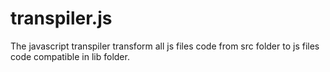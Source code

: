 # transpiler.js

The javascript transpiler transform all js files code from src folder to js files code compatible in lib folder.



